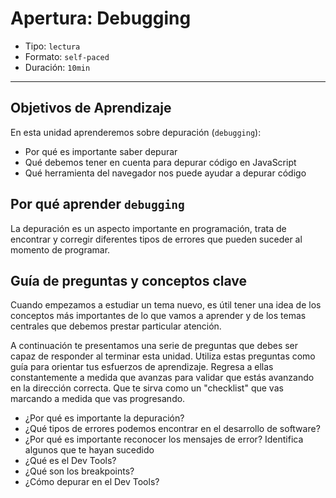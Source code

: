 # Apertura: Debugging

- Tipo: `lectura`
- Formato: `self-paced`
- Duración: `10min`

***

## Objetivos de Aprendizaje

En esta unidad aprenderemos sobre depuración (`debugging`):

- Por qué es importante saber depurar
- Qué debemos tener en cuenta para depurar código en JavaScript
- Qué herramienta del navegador nos puede ayudar a depurar código

## Por qué aprender `debugging`

La depuración es un aspecto importante en programación, trata de encontrar y
corregir diferentes tipos de errores que pueden suceder al momento de programar.

## Guía de preguntas y conceptos clave

Cuando empezamos a estudiar un tema nuevo, es útil tener una idea de los
conceptos más importantes de lo que vamos a aprender y de los temas centrales
que debemos prestar particular atención.

A continuación te presentamos una serie de preguntas que debes ser capaz de
responder al terminar esta unidad. Utiliza estas preguntas como guía para
orientar tus esfuerzos de aprendizaje. Regresa a ellas constantemente a medida
que avanzas para validar que estás avanzando en la dirección correcta. Que te
sirva como un "checklist" que vas marcando a medida que vas progresando.

- ¿Por qué es importante la depuración?
- ¿Qué tipos de errores podemos encontrar en el desarrollo de software?
- ¿Por qué es importante reconocer los mensajes de error? Identifica algunos
  que te hayan sucedido
- ¿Qué es el Dev Tools?
- ¿Qué son los breakpoints?
- ¿Cómo depurar en el Dev Tools?
